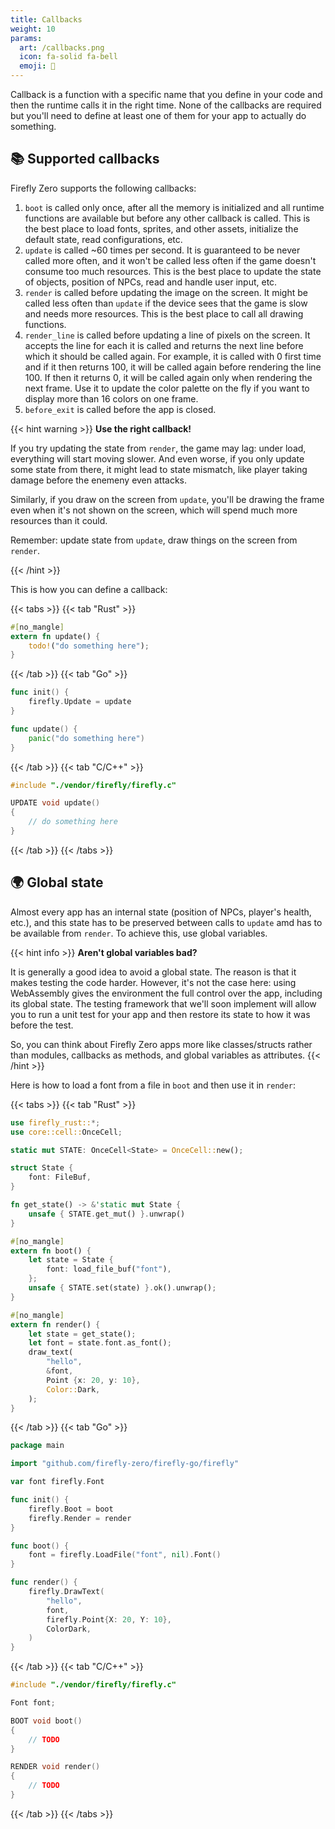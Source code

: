 ```yaml
---
title: Callbacks
weight: 10
params:
  art: /callbacks.png
  icon: fa-solid fa-bell
  emoji: 🔔
---
```


Callback is a function with a specific name that you define in your code and then the runtime calls it in the right time. None of the callbacks are required but you'll need to define at least one of them for your app to actually do something.

## 📚 Supported callbacks

Firefly Zero supports the following callbacks:

1. `boot` is called only once, after all the memory is initialized and all runtime functions are available but before any other callback is called. This is the best place to load fonts, sprites, and other assets, initialize the default state, read configurations, etc.
1. `update` is called ~60 times per second. It is guaranteed to be never called more often, and it won't be called less often if the game doesn't consume too much resources. This is the best place to update the state of objects, position of NPCs, read and handle user input, etc.
1. `render` is called before updating the image on the screen. It might be called less often than `update` if the device sees that the game is slow and needs more resources. This is the best place to call all drawing functions.
1. `render_line` is called before updating a line of pixels on the screen. It accepts the line for each it is called and returns the next line before which it should be called again. For example, it is called with 0 first time and if it then returns 100, it will be called again before rendering the line 100. If then it returns 0, it will be called again only when rendering the next frame. Use it to update the color palette on the fly if you want to display more than 16 colors on one frame.
1. `before_exit` is called before the app is closed.

{{< hint warning >}}
**Use the right callback!**

If you try updating the state from `render`, the game may lag: under load, everything will start moving slower. And even worse, if you only update some state from there, it might lead to state mismatch, like player taking damage before the enemeny even attacks.

Similarly, if you draw on the screen from `update`, you'll be drawing the frame even when it's not shown on the screen, which will spend much more resources than it could.

Remember: update state from `update`, draw things on the screen from `render`.

{{< /hint >}}

This is how you can define a callback:

{{< tabs >}}
{{< tab "Rust" >}}

```rust
#[no_mangle]
extern fn update() {
    todo!("do something here");
}
```

{{< /tab >}}
{{< tab "Go" >}}

```go
func init() {
    firefly.Update = update
}

func update() {
    panic("do something here")
}
```

{{< /tab >}}
{{< tab "C/C++" >}}

```c
#include "./vendor/firefly/firefly.c"

UPDATE void update()
{
    // do something here
}
```

{{< /tab >}}
{{< /tabs >}}

## 🌍 Global state

Almost every app has an internal state (position of NPCs, player's health, etc.), and this state has to be preserved between calls to `update` amd has to be available from `render`. To achieve this, use global variables.

{{< hint info >}}
**Aren't global variables bad?**

It is generally a good idea to avoid a global state. The reason is that it makes testing the code harder. However, it's not the case here: using WebAssembly gives the environment the full control over the app, including its global state. The testing framework that we'll soon implement will allow you to run a unit test for your app and then restore its state to how it was before the test.

So, you can think about Firefly Zero apps more like classes/structs rather than modules, callbacks as methods, and global variables as attributes.
{{< /hint >}}

Here is how to load a font from a file in `boot` and then use it in `render`:

{{< tabs >}}
{{< tab "Rust" >}}

```rust
use firefly_rust::*;
use core::cell::OnceCell;

static mut STATE: OnceCell<State> = OnceCell::new();

struct State {
    font: FileBuf,
}

fn get_state() -> &'static mut State {
    unsafe { STATE.get_mut() }.unwrap()
}

#[no_mangle]
extern fn boot() {
    let state = State {
        font: load_file_buf("font"),
    };
    unsafe { STATE.set(state) }.ok().unwrap();
}

#[no_mangle]
extern fn render() {
    let state = get_state();
    let font = state.font.as_font();
    draw_text(
        "hello",
        &font,
        Point {x: 20, y: 10},
        Color::Dark,
    );
}
```

{{< /tab >}}
{{< tab "Go" >}}

```go
package main

import "github.com/firefly-zero/firefly-go/firefly"

var font firefly.Font

func init() {
    firefly.Boot = boot
    firefly.Render = render
}

func boot() {
    font = firefly.LoadFile("font", nil).Font()
}

func render() {
    firefly.DrawText(
        "hello",
        font,
        firefly.Point{X: 20, Y: 10},
        ColorDark,
    )
}

```

{{< /tab >}}
{{< tab "C/C++" >}}

```c
#include "./vendor/firefly/firefly.c"

Font font;

BOOT void boot()
{
    // TODO
}

RENDER void render()
{
    // TODO
}
```

{{< /tab >}}
{{< /tabs >}}
